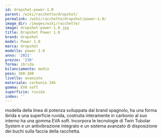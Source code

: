 ```yaml
---
id: dropshot-power-1.0
parent: /wiki/racchette/dropshot/
permalink: /wiki/racchette/dropshot/power-1.0/
image_dir: /images/wiki/racchette/
image: dropshot-power-1.0.jpg
title: Dropshot Power 1.0
brand: dropshot
model: Power 1.0
marca: dropshot
modello: power 1.0
anno: '2021'
prezzo: '230'
forma: ibrida
bilanciamento: medio
peso: 360-380
livello: avanzato
materiale: carbonio 24k
gomma: EVA soft
superficie: ruvida
index: ''
---
```

modella della linea di potenza sviluppata dal brand spagnolo, ha una forma ibrida e una superficie ruvida, costruita interamente in carbonio al suo interno ha una gomma EVA soft. Incorpora le tecnologie di Twin Tubolar System e un antivibrazione integrato e un sistema avanzato di disposizione dei buchi sulla faccia della racchetta.